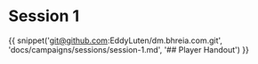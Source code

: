 # Session 1

{{ snippet('git@github.com:EddyLuten/dm.bhreia.com.git', 'docs/campaigns/sessions/session-1.md', '## Player Handout') }}
